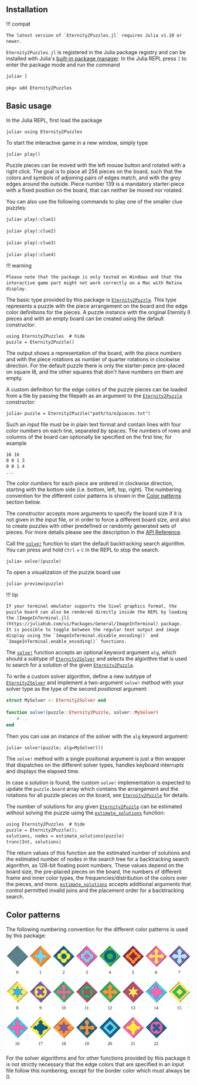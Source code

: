 ## Installation

!!! compat

    The latest version of `Eternity2Puzzles.jl` requires Julia v1.10 or newer.

`Eternity2Puzzles.jl` is registered in the Julia package registry and can be installed with Julia's [built-in package manager](https://pkgdocs.julialang.org/).
In the Julia REPL press `]` to enter the package mode and run the command

```julia-repl
julia> ]

pkg> add Eternity2Puzzles
```


## Basic usage

In the Julia REPL, first load the package

```julia-repl
julia> using Eternity2Puzzles
```

To start the interactive game in a new window, simply type

```julia-repl
julia> play()
```

Puzzle pieces can be moved with the left mouse button and rotated with a right click.
The goal is to place all 256 pieces on the board, such that the colors and symbols of adjoining pairs of edges match, and with the grey edges around the outside.
Piece number 139 is a mandatory starter-piece with a fixed position on the board, that can neither be moved nor rotated.

You can also use the following commands to play one of the smaller clue puzzles:

```julia-repl
julia> play(:clue1)

julia> play(:clue2)

julia> play(:clue3)

julia> play(:clue4)
```

!!! warning

    Please note that the package is only tested on Windows and that the interactive game part might not work correctly on a Mac with Retina display.

The basic type provided by this package is [`Eternity2Puzzle`](@ref).
This type represents a puzzle with the piece arrangement on the board and the edge color definitions for the pieces.
A puzzle instance with the original Eternity II pieces and with an empty board can be created using the default constructor:

```@repl
using Eternity2Puzzles  # hide
puzzle = Eternity2Puzzle()
```

The output shows a representation of the board, with the piece numbers and with the piece rotations as number of quarter rotations in clockwise direction.
For the default puzzle there is only the starter-piece pre-placed on square I8, and the other squares that don't have numbers on them are empty.

A custom definition for the edge colors of the puzzle pieces can be loaded from a file by passing the filepath as an argument to the [`Eternity2Puzzle`](@ref) constructor:

```julia-repl
julia> puzzle = Eternity2Puzzle("path/to/e2pieces.txt")
```

Such an input file must be in plain text format and contain lines with four color numbers on each line, separated by spaces.
The numbers of rows and columns of the board can optionally be specified on the first line; for example

```
16 16
0 0 1 3
0 0 1 4
...
```

The color numbers for each piece are ordered in clockwise direction, starting with the bottom side (i.e. bottom, left, top, right).
The numbering convention for the different color patterns is shown in the [Color patterns](@ref) section below.

The constructor accepts more arguments to specify the board size if it is not given in the input file, or in order to force a different board size, and also to create puzzles with other predefined or randomly generated sets of pieces.
For more details please see the description in the [API Reference](@ref).

Call the [`solve!`](@ref) function to start the default backtracking search algorithm.
You can press and hold `Ctrl` + `C` in the REPL to stop the search.

```julia-repl
julia> solve!(puzzle)
```

To open a visualization of the puzzle board use

```julia-repl
julia> preview(puzzle)
```

!!! tip

    If your terminal emulator supports the Sixel graphics format, the puzzle board can also be rendered directly inside the REPL by loading the [ImageInTerminal.jl](https://juliahub.com/ui/Packages/General/ImageInTerminal) package.
    It is possible to toggle between the regular text output and image display using the `ImageInTerminal.disable_encoding()` and `ImageInTerminal.enable_encoding()` functions.

The [`solve!`](@ref) function accepts an optional keyword argument `alg`, which should a subtype of [`Eternity2Solver`](@ref) and selects the algorithm that is used to search for a solution of the given [`Eternity2Puzzle`](@ref).

To write a custom solver algorithm, define a new subtype of [`Eternity2Solver`](@ref) and implement a two-argument `solve!` method with your solver type as the type of the second *positional* argument:

```julia
struct MySolver <: Eternity2Solver end

function solve!(puzzle::Eternity2Puzzle, solver::MySolver)
    # ...
end
```

Then you can use an instance of the solver with the `alg` keyword argument:

```julia-repl
julia> solve!(puzzle; alg=MySolver())
```

The `solve!` method with a single positional argument is just a thin wrapper that dispatches on the different solver types, handles keyboard interrupts and displays the elapsed time.

In case a solution is found, the custom `solve!` implementation is expected to update the `puzzle.board` array which contains the arrangement and the rotations for all puzzle pieces on the board, see [`Eternity2Puzzle`](@ref) for details.

The number of solutions for any given [`Eternity2Puzzle`](@ref) can be estimated without solving the puzzle using the [`estimate_solutions`](@ref) function:

```@repl
using Eternity2Puzzles  # hide
puzzle = Eternity2Puzzle();
solutions, nodes = estimate_solutions(puzzle)
trunc(Int, solutions)
```

The return values of this function are the estimated number of solutions and the estimated number of nodes in the search tree for a backtracking search algorithm, as 128-bit floating point numbers.
These values depend on the board size, the pre-placed pieces on the board, the numbers of different frame and inner color types, the frequencies/distribution of the colors over the pieces, and more.
[`estimate_solutions`](@ref) accepts additional arguments that control permitted invalid joins and the placement order for a backtracking search.


## Color patterns

The following numbering convention for the different color patterns is used by this package:

![Color patterns](assets/color_patterns.svg)

For the solver algorithms and for other functions provided by this package it is not strictly necessary that the edge colors that are specified in an input file follow this numbering, except for the border color which must always be 0.
